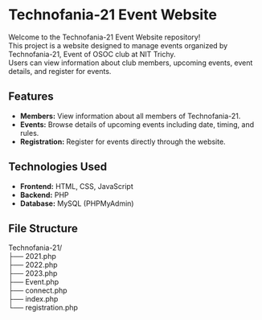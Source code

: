 # Technofania-21 Event Website

Welcome to the Technofania-21 Event Website repository!             
This project is a website designed to manage events organized by Technofania-21, Event of OSOC club at NIT Trichy.  
Users can view information about club members, upcoming events, event details, and register for events.

## Features

- **Members:** View information about all members of Technofania-21.
- **Events:** Browse details of upcoming events including date, timing, and rules.
- **Registration:** Register for events directly through the website.

## Technologies Used

- **Frontend:** HTML, CSS, JavaScript
- **Backend:** PHP
- **Database:** MySQL (PHPMyAdmin)

## File Structure
Technofania-21/  
├── 2021.php  
├── 2022.php  
├── 2023.php  
├── Event.php  
├── connect.php  
├── index.php  
└── registration.php
